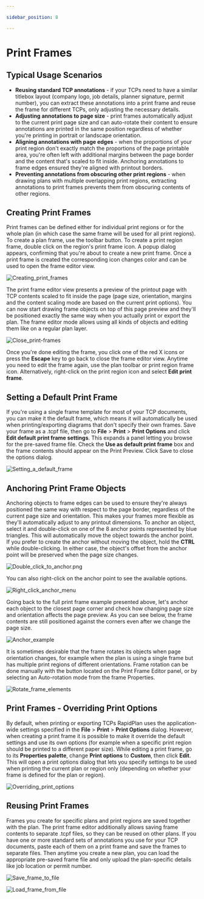 ```yaml
---

sidebar_position: 8

---
```

# Print Frames

## Typical Usage Scenarios

- **Reusing standard TCP annotations** - if your TCPs need to have a similar titlebox layout (company logo, job details, planner signature, permit number), you can extract these annotations into a print frame and reuse the frame for different TCPs, only adjusting the necessary details.
- **Adjusting annotations to page size** - print frames automatically adjust to the current print page size and can auto-rotate their content to ensure annotations are printed in the same position regardless of whether you're printing in portrait or landscape orientation.
- **Aligning annotations with page edges** - when the proportions of your print region don't exactly match the proportions of the page printable area, you're often left with additional margins between the page border and the content that's scaled to fit inside. Anchoring annotations to frame edges ensured they're aligned with printout borders.
- **Preventing annotations from obscuring other print regions** - when drawing plans with multiple overlapping print regions, extracting annotations to print frames prevents them from obscuring contents of other regions.

## Creating Print Frames

Print frames can be defined either for individual print regions or for the whole plan (in which case the same frame will be used for all print regions). To create a plan frame, use the toolbar button. To create a print region frame, double click on the region's print frame icon. A popup dialog appears, confirming that you're about to create a new print frame. Once a print frame is created the corresponding icon changes color and can be used to open the frame editor view.

![Creating_print_frames](./assets/Creating_print_frames.png)

The print frame editor view presents a preview of the printout page with TCP contents scaled to fit inside the page (page size, orientation, margins and the content scaling mode are based on the current print options). You can now start drawing frame objects on top of this page preview and they'll be positioned exactly the same way when you actually print or export the plan. The frame editor mode allows using all kinds of objects and editing them like on a regular plan layer.

![Close_print-frames](./assets/Close_print-frames.png)

Once you're done editing the frame, you click one of the red X icons or press the **Escape** key to go back to close the frame editor view. Anytime you need to edit the frame again, use the plan toolbar or print region frame icon. Alternatively, right-click on the print region icon and select **Edit print frame**.

## Setting a Default Print Frame

If you're using a single frame template for most of your TCP documents, you can make it the default frame, which means it will automatically be used when printing/exporting diagrams that don't specify their own frames. Save your frame as a .tcpf file, then go to **File** > **Print** > **Print Options** and click **Edit default print frame settings**. This expands a panel letting you browse for the pre-saved frame file.
Check the **Use as default print frame** box and the frame contents should appear on the Print Preview. Click Save to close the options dialog.

![Setting_a_default_frame](./assets/Setting_a_default_frame.png)

## Anchoring Print Frame Objects

Anchoring objects to frame edges can be used to ensure they're always positioned the same way with respect to the page border, regardless of the current page size and orientation. This makes your frames more flexible as they'll automatically adjust to any printout dimensions. To anchor an object, select it and double-click on one of the 8 anchor points represented by blue triangles.
This will automatically move the object towards the anchor point. If you prefer to create the anchor without moving the object, hold the **CTRL** while double-clicking. In either case, the object's offset from the anchor point will be preserved when the page size changes.

![Double_click_to_anchor.png](./assets/Double_click_to_anchor.png)

You can also right-click on the anchor point to see the available options.

![Right_click_anchor_menu](./assets/Right_click_anchor_menu.png)

Going back to the full print frame example presented above, let's anchor each object to the closest page corner and check how changing page size and orientation affects the page preview. As you can see below, the frame contents are still positioned against the corners even after we change the page size.

![Anchor_example](./assets/Anchor_example.jpg)

It is sometimes desirable that the frame rotates its objects when page orientation changes, for example when the plan is using a single frame but has multiple print regions of different orientations. Frame rotation can be done manually with the button located on the Print Frame Editor panel, or by selecting an Auto-rotation mode from the frame Properties.

![Rotate_frame_elements](./assets/Rotate_frame_elements.png)

## Print Frames - Overriding Print Options

By default, when printing or exporting TCPs RapidPlan uses the application-wide settings specified in the **File** > **Print** > **Print Options** dialog. However, when creating a print frame it is possible to make it override the default settings and use its own options (for example when a specific print region should be printed to a different paper size). While editing a print frame, go to its **Properties palette**, change **Print options** to **Custom**, then click **Edit**.
This will open a print options dialog that lets you specify settings to be used when printing the current plan or region only (depending on whether your frame is defined for the plan or region).

![Overriding_print_options](./assets/Overriding_print_options.png)

## Reusing Print Frames

Frames you create for specific plans and print regions are saved together with the plan. The print frame editor additionally allows saving frame contents to separate .tcpf files, so they can be reused on other plans. If you have one or more standard sets of annotations you use for your TCP documents, paste each of them on a print frame and save the frames to separate files.
Then anytime you create a new plan, you can load the appropriate pre-saved frame file and only upload the plan-specific details like job location or permit number.

![Save_frame_to_file](./assets/Save_frame_to_file.png)

![Load_frame_from_file](./assets/Load_frame_from_file.png)
